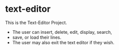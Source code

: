 # text-editor

This is the Text-Editor Project.
* The user can insert, delete, edit, display, search,
* save, or load their lines.
* The user may also exit the text editor if they wish.
